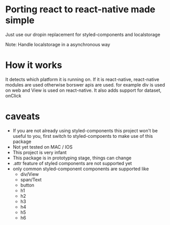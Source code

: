 # Porting react to react-native made simple
Just use our dropin replacement for styled-components and localstorage

Note: Handle localstorage in a asynchronous way

# How it works
It detects which platform it is running on. If it is react-native, react-native modules are
used otherwise borswer apis are used. for example div is used on web and View is used on react-native.
It also adds support for dataset, onClick

# caveats
* If you are not already using styled-components this project won't be useful to you, first switch to styled-compoents to make use of this package
* Not yet tested on MAC / IOS
* This project is very infant
* This package is in prototyping stage, things can change
* .attr feature of styled components are not supported yet
* only common styled-component components are supported like
    * div/View
    * span/Text
    * button
    * h1
    * h2
    * h3
    * h4
    * h5
    * h6
